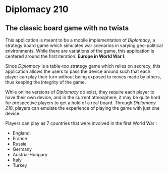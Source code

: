 <h1>Diplomacy 210</h1> 

<h2> The classic board game with no twists </h2>

This application is meant to be a mobile implementation of 
*Diplomacy*, a strategy board game which simulates war scenarios in varying
geo-political environments. While there are variations of the game, this
application is centered around the first iteration: **Europe in World War I**.

Since *Diplomacy* is a table-top strategy game which relies on secrecy, 
this application allows the users to pass the device around such that each player
can play their turn without being exposed to moves made by others, thus keeping
the integrity of the game. 

While online versions of *Diplomacy* do exist, they require each player to have
their own device, and in the current atmosphere, it may be quite hard for 
prospective players to get a hold of a real board. Through *Diplomacy 210*, 
players can emulate the experience of playing the game with just one device. 

Players can play as 7 countries that were involved in the first World War :
- England
- France
- Russia
- Germany
- Austria-Hungary
- Italy
- Turkey


 